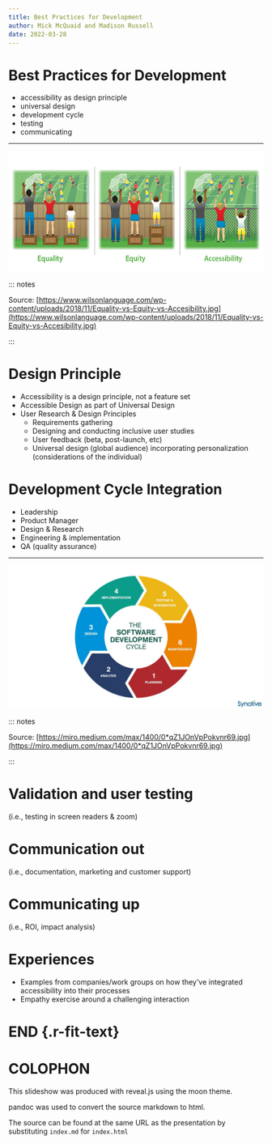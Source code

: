 ```yaml
---
title: Best Practices for Development
author: Mick McQuaid and Madison Russell
date: 2022-03-28
---
```


# Best Practices for Development

- accessibility as design principle
- universal design
- development cycle
- testing
- communicating

---

![illustration of equality, equity, and accessibility](fiEquity.jpg)

::: notes

Source: [https://www.wilsonlanguage.com/wp-content/uploads/2018/11/Equality-vs-Equity-vs-Accesibility.jpg](https://www.wilsonlanguage.com/wp-content/uploads/2018/11/Equality-vs-Equity-vs-Accesibility.jpg)

:::

# Design Principle
- Accessibility is a design principle, not a feature set
- Accessible Design as part of Universal Design
- User Research & Design Principles
  - Requirements gathering
  - Designing and conducting inclusive user studies
  - User feedback (beta, post-launch, etc)
  - Universal design (global audience) incorporating personalization (considerations of the individual)

# Development Cycle Integration
- Leadership
- Product Manager
- Design & Research
- Engineering & implementation
- QA (quality assurance)

---

![software development cycle](fiSoftwareDevelopmentCycle.jpg)

::: notes

Source: [https://miro.medium.com/max/1400/0*qZ1JOnVpPokvnr69.jpg](https://miro.medium.com/max/1400/0*qZ1JOnVpPokvnr69.jpg)

:::

# Validation and user testing
(i.e., testing in screen readers & zoom)

# Communication out
(i.e., documentation, marketing and customer support)

# Communicating up
(i.e., ROI, impact analysis)

# Experiences
- Examples from companies/work groups on how they've integrated accessibility into their processes
- Empathy exercise around a challenging interaction

# END {.r-fit-text}

# COLOPHON

This slideshow was produced with reveal.js using the moon theme.

pandoc was used to convert the source markdown to html.

The source can be found at the same URL as the presentation by substituting `index.md` for `index.html`
